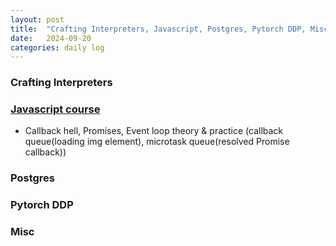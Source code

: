 ```yaml
---
layout: post
title:  "Crafting Interpreters, Javascript, Postgres, Pytorch DDP, Misc"
date:   2024-09-20
categories: daily log
---
```


### Crafting Interpreters

### [Javascript course](https://www.udemy.com/course/the-complete-javascript-course/)
- Callback hell, Promises, Event loop theory & practice (callback queue(loading img element), microtask queue(resolved Promise callback)) 

### Postgres

### Pytorch DDP

### Misc


